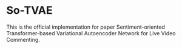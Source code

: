 # So-TVAE
This is the official implementation for paper Sentiment-oriented Transformer-based Variational Autoencoder Network for Live Video Commenting.
